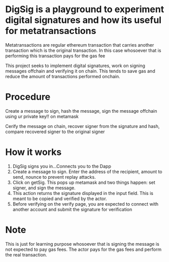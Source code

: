 # DigSig is a playground to experiment digital signatures and how its useful for metatransactions

Metatransactions are regular ethereum transaction that carries another transaction which is the original transaction. In this case whosoever that is performing this transaction pays for the gas fee


This project seeks to implement digital signatures, work on signing messages offchain and verifying it on chain.
This tends to save gas and reduce the amount of transactions performed onchain.

# Procedure

Create a message to sign, hash the message, sign the message offchain using ur private key!! on metamask

Cerify the message on chain, recover signer from the signature and hash, compare recovered signer to the original signer 

# How it works

1. DigSig signs you in...Connects you to the Dapp
2. Create a message to sign. Enter the address of the recipient, amount to send, nounce to prevent replay attacks.
3. Click on getSig. This pops up metamask and two things happen: set signer, and sign the message.
4. This action returns the signature displayed in the input field. This is meant to be copied and verified by the actor. 
5. Before verifying on the verify page, you are expected to connect with another account and submit the signature for verification




# Note
This is just for learning purpose whosoever that is signing the message is not expected to pay gas fees. The actor pays for the gas fees and perform the real transaction.
